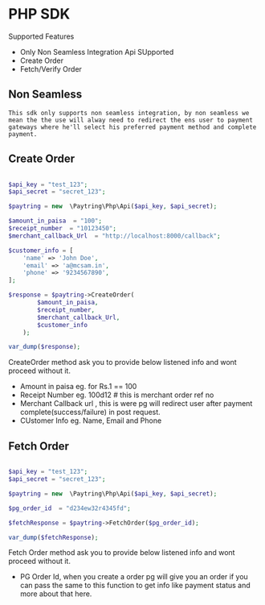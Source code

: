# PHP SDK

Supported Features

- Only Non Seamless Integration Api SUpported
- Create Order
- Fetch/Verify Order

## Non Seamless

    This sdk only supports non seamless integration, by non seamless we mean the the use will alway need to redirect the ens user to payment gateways where he'll select his preferred payment method and complete payment.

## Create Order

```php

$api_key = "test_123";
$api_secret = "secret_123";

$paytring = new  \Paytring\Php\Api($api_key, $api_secret);

$amount_in_paisa  = "100";
$receipt_number  = "10123450";
$merchant_callback_Url  = "http://localhost:8000/callback";

$customer_info = [
    'name' => 'John Doe',
    'email' => 'a@mcsam.in',
    'phone' => '9234567890',    
];

$response = $paytring->CreateOrder( 
        $amount_in_paisa,
        $receipt_number, 
        $merchant_callback_Url, 
        $customer_info
    );

var_dump($response);
```

CreateOrder method ask you to provide below listened info and wont proceed without it.

- Amount in paisa eg. for Rs.1 == 100
- Receipt Number eg. 100d12 # this is merchant order ref no
- Merchant Callback url , this is were pg will redirect user after payment complete(success/failure) in post request.
- CUstomer Info eg. Name, Email and Phone


## Fetch Order

```php

$api_key = "test_123";
$api_secret = "secret_123";

$paytring = new  \Paytring\Php\Api($api_key, $api_secret);

$pg_order_id  = "d234ew32r4345fd";

$fetchResponse = $paytring->FetchOrder($pg_order_id);

var_dump($fetchResponse);

```

Fetch Order method ask you to provide below listened info and wont proceed without it.

- PG Order Id, when you create a order pg will give you an order if you can pass the same to this function to get info like payment status and more about that here. 